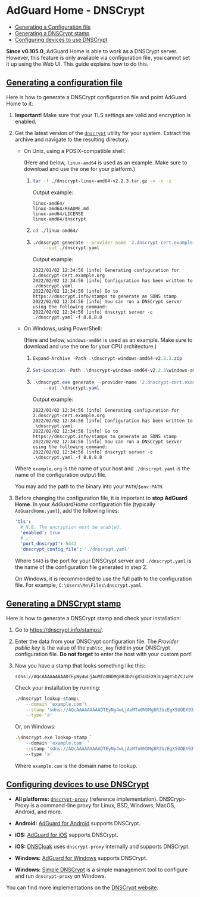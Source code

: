  #  AdGuard Home - DNSCrypt

 *  [Generating a Configuration file](#generate-config)
 *  [Generating a DNSCrypt stamp](#generate-stamp)
 *  [Configuring devices to use DNSCrypt](#configure-devices)

**Since v0.105.0**, AdGuard Home is able to work as a DNSCrypt server.  However,
this feature is only available via configuration file, you cannot set it up
using the Web UI.  This guide explains how to do this.

##  <a href="#generate-config" id="#generate-config" name="generate-config">Generating a configuration file</a>

Here is how to generate a DNSCrypt configuration file and point AdGuard Home to
it:

1.  **Important!** Make sure that your TLS settings are valid and encryption is
    enabled.

1.  Get the latest version of the [`dnscrypt`] utility for your system.  Extract
    the archive and navigate to the resulting directory.

     *  On Unix, using a POSIX-compatible shell:

        (Here and below, `linux-amd64` is used as an example.  Make sure to
        download and use the one for your platform.)

        1.  ```sh
            tar -f ./dnscrypt-linux-amd64-v2.2.3.tar.gz -v -x -z
            ```

            Output example:

            ```none
            linux-amd64/
            linux-amd64/README.md
            linux-amd64/LICENSE
            linux-amd64/dnscrypt
            ```

        1.  ```sh
            cd ./linux-amd64/
            ```

        1.  ```sh
            ./dnscrypt generate --provider-name '2.dnscrypt-cert.example.org'\
                --out ./dnscrypt.yaml
            ```

            Output example:

            ```none
            2022/01/02 12:34:56 [info] Generating configuration for 2.dnscrypt-cert.example.org
            2022/02/02 12:34:56 [info] Configuration has been written to ./dnscrypt.yaml
            2022/02/02 12:34:56 [info] Go to https://dnscrypt.info/stamps to generate an SDNS stamp
            2022/02/02 12:34:56 [info] You can run a DNSCrypt server using the following command:
            2022/02/02 12:34:56 [info] dnscrypt server -c ./dnscrypt.yaml -f 8.8.8.8
            ```

     *  On Windows, using PowerShell:

        (Here and below, `windows-amd64` is used as an example.  Make sure to
        download and use the one for your CPU architecture.)

        1.  ```ps1
            Expand-Archive -Path .\dnscrypt-windows-amd64-v2.2.3.zip
            ```

        1.  ```ps1
            Set-Location -Path .\dnscrypt-windows-amd64-v2.2.3\windows-amd64\
            ```

        1.  ```ps1
            .\dnscrypt.exe generate --provider-name '2.dnscrypt-cert.example.org' `
                --out .\dnscrypt.yaml
            ```

            Output example:

            ```none
            2022/01/02 12:34:56 [info] Generating configuration for 2.dnscrypt-cert.example.org
            2022/02/02 12:34:56 [info] Configuration has been written to .\dnscrypt.yaml
            2022/02/02 12:34:56 [info] Go to https://dnscrypt.info/stamps to generate an SDNS stamp
            2022/02/02 12:34:56 [info] You can run a DNSCrypt server using the following command:
            2022/02/02 12:34:56 [info] dnscrypt server -c .\dnscrypt.yaml -f 8.8.8.8
            ```

    Where `example.org` is the name of your host and `./dnscrypt.yaml` is the
    name of the configuration output file.

    You may add the path to the binary into your `PATH`/`$env:PATH`.

1.  Before changing the configuration file, it is important to **stop AdGuard
    Home**.  In your *AdGuardHome* configuration file (typically
    `AdGuardHome.yaml`), add the following lines:

    ```yaml
    'tls':
      # N.B. The encryption must be enabled.
      'enabled': true
      # …
      'port_dnscrypt': 5443
      'dnscrypt_config_file': './dnscrypt.yaml'
    ```

    Where `5443` is the port for your DNSCrypt server and `./dnscrypt.yaml` is
    the name of the configuration file generated in step 2.

    On Windows, it is recommended to use the full path to the configuration
    file.  For example, `C:\Users\Me\Files\dnscrypt.yaml`.

[`dnscrypt`]: https://github.com/ameshkov/dnscrypt/releases



##  <a href="#generate-stamp" id="generate-stamp" name="generate-stamp">Generating a DNSCrypt stamp</a>

Here is how to generate a DNSCrypt stamp and check your installation:

1.  Go to <https://dnscrypt.info/stamps/>.

1.  Enter the data from your DNSCrypt configuration file.  The *Provider public
    key* is the value of the `public_key` field in your DNSCrypt configuration
    file.  **Do not forget** to enter the host with your custom port!

1.  Now you have a stamp that looks something like this:

    ```none
    sdns://AQcAAAAAAAAADTEyNy4wLjAuMTo0NDMg8R3bzEgX5UOEX93Uy4gYSbZCJvPeOXYlZp2HuRm8T7AbMi5kbnNjcnlwdC1jZXJ0LmV4YW1wbGUub3Jn
    ```

    Check your installation by running:

    ```sh
    ./dnscrypt lookup-stamp\
        --domain 'example.com'\
        --stamp 'sdns://AQcAAAAAAAAADTEyNy4wLjAuMTo0NDMg8R3bzEgX5UOEX93Uy4gYSbZCJvPeOXYlZp2HuRm8T7AbMi5kbnNjcnlwdC1jZXJ0LmV4YW1wbGUub3Jn'\
        --type 'a'
    ```

    Or, on Windows:

    ```sh
    .\dnscrypt.exe lookup-stamp `
        --domain 'example.com' `
        --stamp 'sdns://AQcAAAAAAAAADTEyNy4wLjAuMTo0NDMg8R3bzEgX5UOEX93Uy4gYSbZCJvPeOXYlZp2HuRm8T7AbMi5kbnNjcnlwdC1jZXJ0LmV4YW1wbGUub3Jn' `
        --type 'a'
    ```

    Where `example.com` is the domain name to lookup.



##  <a href="#configure-devices" id="configure-devices" name="configure-devices">Configuring devices to use DNSCrypt</a>

 *  **All platforms:** [`dnscrypt-proxy`][prox] (reference implementation).
    DNSCrypt-Proxy is a command-line proxy for Linux, BSD, Windows, MacOS,
    Android, and more.

 *  **Android:** [AdGuard for Android][andr] supports DNSCrypt.

 *  **iOS:** [AdGuard for iOS][ios] supports DNSCrypt.

 *  **iOS:** [DNSCloak][cloa] uses `dnscrypt-proxy` internally and supports
    DNSCrypt.

 *  **Windows:** [AdGuard for Windows][win] supports DNSCrypt.

 *  **Windows:** [Simple DNSCrypt][simp] is a simple management tool to
    configure and run `dnscrypt-proxy` on Windows.

You can find more implementations on the [DNSCrypt website][info].

[andr]: https://adguard.com/en/adguard-android/overview.html
[cloa]: https://itunes.apple.com/app/id1452162351
[info]: https://dnscrypt.info/implementations
[ios]:  https://adguard.com/en/adguard-ios/overview.html
[prox]: https://github.com/DNSCrypt/dnscrypt-proxy
[simp]: https://simplednscrypt.org/
[win]:  https://adguard.com/en/adguard-windows/overview.html
